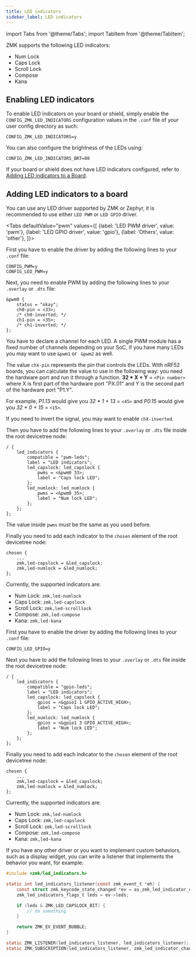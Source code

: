 ```yaml
---
title: LED indicators
sidebar_label: LED indicators
---
```


import Tabs from '@theme/Tabs';
import TabItem from '@theme/TabItem';

ZMK supports the following LED indicators:

- Num Lock
- Caps Lock
- Scroll Lock
- Compose
- Kana

## Enabling LED indicators

To enable LED indicators on your board or shield, simply enable the `CONFIG_ZMK_LED_INDICATORS` configuration values in the `.conf` file of your user config directory as such:

```
CONFIG_ZMK_LED_INDICATORS=y
```

You can also configure the brightness of the LEDs using:

```
CONFIG_ZMK_LED_INDICATORS_BRT=80
```

If your board or shield does not have LED indicators configured, refer to [Adding LED indicators to a Board](#adding-led-indicators-to-a-board).

## Adding LED indicators to a board

You can use any LED driver supported by ZMK or Zephyr, it is recommended to use either `LED PWM` or `LED GPIO` driver.

<Tabs
defaultValue="pwm"
values={[
{label: 'LED PWM driver', value: 'pwm'},
{label: 'LED GPIO driver', value: 'gpio'},
{label: 'Others', value: 'other'},
]}>
<TabItem value="pwm">

First you have to enable the driver by adding the following lines to your `.conf` file:

```
CONFIG_PWM=y
CONFIG_LED_PWM=y
```

Next, you need to enable PWM by adding the following lines to your `.overlay` or `.dts` file:

```
&pwm0 {
    status = "okay";
    ch0-pin = <33>;
    /* ch0-inverted; */
    ch1-pin = <35>;
    /* ch1-inverted; */
};
```

You have to declare a channel for each LED. A single PWM module has a fixed number of channels depending on your SoC, if you have many LEDs you may want to use `&pwm1` or ` &pwm2` as well.

The value `chX-pin` represents the pin that controls the LEDs. With nRF52 boards, you can calculate the value to use in the following way: you need the hardware port and run it through a function.
**32 \* X + Y** = `<Pin number>` where X is first part of the hardware port "PX.01" and Y is the second part of the hardware port "P1.Y".

For example, _P1.13_ would give you _32 \* 1 + 13_ = `<45>` and _P0.15_ would give you _32 \* 0 + 15_ = `<15>`.

If you need to invert the signal, you may want to enable `chX-inverted`.

Then you have to add the following lines to your `.overlay` or `.dts` file inside the root devicetree node:

```
/ {
    led_indicators {
        compatible = "pwm-leds";
        label = "LED indicators";
        led_capslock: led_capslock {
            pwms = <&pwm0 33>;
            label = "Caps lock LED";
        };
        led_numlock: led_numlock {
            pwms = <&pwm0 35>;
            label = "Num lock LED";
        };
    };
};
```

The value inside `pwms` must be the same as you used before.

Finally you need to add each indicator to the `chosen` element of the root devicetree node:

```
chosen {
    ...
    zmk,led-capslock = &led_capslock;
    zmk,led-numlock = &led_numlock;
};
```

Currently, the supported indicators are:

- Num Lock: `zmk,led-numlock`
- Caps Lock: `zmk,led-capslock`
- Scroll Lock: `zmk,led-scrolllock`
- Compose: `zmk,led-compose`
- Kana: `zmk,led-kana`

</TabItem>
<TabItem value="gpio">

First you have to enable the driver by adding the following lines to your `.conf` file:

```
CONFIG_LED_GPIO=y
```

Next you have to add the following lines to your `.overlay` or `.dts` file inside the root devicetree node:

```
/ {
    led_indicators {
        compatible = "gpio-leds";
        label = "LED indicators";
        led_capslock: led_capslock {
            gpios = <&gpio1 1 GPIO_ACTIVE_HIGH>;
            label = "Caps lock LED";
        };
        led_numlock: led_numlock {
            gpios = <&gpio1 3 GPIO_ACTIVE_HIGH>;
            label = "Num lock LED";
        };
    };
};
```

Finally you need to add each indicator to the `chosen` element of the root devicetree node:

```
chosen {
    ...
    zmk,led-capslock = &led_capslock;
    zmk,led-numlock = &led_numlock;
};
```

Currently, the supported indicators are:

- Num Lock: `zmk,led-numlock`
- Caps Lock: `zmk,led-capslock`
- Scroll Lock: `zmk,led-scrolllock`
- Compose: `zmk,led-compose`
- Kana: `zmk,led-kana`

</TabItem>
<TabItem value="other">

If you have any other driver or you want to implement custom behaviors, such as a display widget, you can write a listener that implements the behavior you want, for example:

```c
#include <zmk/led_indicators.h>

static int led_indicators_listener(const zmk_event_t *eh) {
    const struct zmk_keycode_state_changed *ev = as_zmk_led_indicator_changed(eh);
    zmk_led_indicators_flags_t leds = ev->leds;

    if (leds & ZMK_LED_CAPSLOCK_BIT) {
        // do something
    }

    return ZMK_EV_EVENT_BUBBLE;
}

static ZMK_LISTENER(led_indicators_listener, led_indicators_listener);
static ZMK_SUBSCRIPTION(led_indicators_listener, zmk_led_indicator_changed);
```

</TabItem>
</Tabs>
